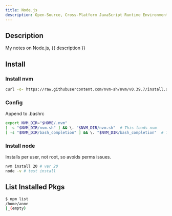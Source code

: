 ```yaml
---
title: Node.js
description: Open-Source, Cross-Platform JavaScript Runtime Environment
---
```


## Description 

My notes on Node.js, {{ description }}

## Install

### Install nvm

```bash
curl -o- https://raw.githubusercontent.com/nvm-sh/nvm/v0.39.7/install.sh | bash
```

### Config

Append to .bashrc

```bash
export NVM_DIR="$HOME/.nvm"
[ -s "$NVM_DIR/nvm.sh" ] && \. "$NVM_DIR/nvm.sh"  # This loads nvm
[ -s "$NVM_DIR/bash_completion" ] && \. "$NVM_DIR/bash_completion"  # This loads nvm bash_completion
```

### Install node

Installs per user, not root, so avoids perms issues.

```bash
nvm install 20 # ver 20
node -v # test install
```

## List Installed Pkgs

```bash
$ npm list
/home/anne
|_(empty)
```
